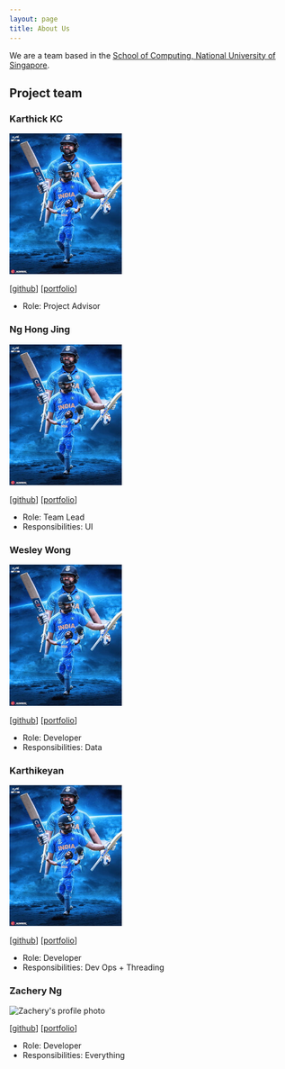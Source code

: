 ```yaml
---
layout: page
title: About Us
---
```


We are a team based in the [School of Computing, National University of Singapore](https://www.comp.nus.edu.sg).

## Project team

### Karthick KC

<img src="images/RohitSharma.jpg" width="200px">

[[github](https://github.com/karthickkc)]
[[portfolio](team/karthickkc.md)]

* Role: Project Advisor

### Ng Hong Jing

<img src="images/RohitSharma.jpg" width="200px">

[[github](http://github.com/hj235)]
[[portfolio](team/hongjing.md)]

* Role: Team Lead
* Responsibilities: UI

### Wesley Wong

<img src="images/RohitSharma.jpg" width="200px">

[[github](http://github.com/wes-w-z-h)] [[portfolio](team/wesley.md)]

* Role: Developer
* Responsibilities: Data

### Karthikeyan

<img src="images/RohitSharma.jpg" width="200px">

[[github](http://github.com/SKarthikeyan28)]
[[portfolio](team/karthikeyan.md)]

* Role: Developer
* Responsibilities: Dev Ops + Threading

### Zachery Ng

<img src="images/bbbbcccd.png" alt="Zachery's profile photo" width="200px">

[[github](http://github.com/bbbbcccd)]
[[portfolio](team/zachery.md)]

* Role: Developer
* Responsibilities: Everything
